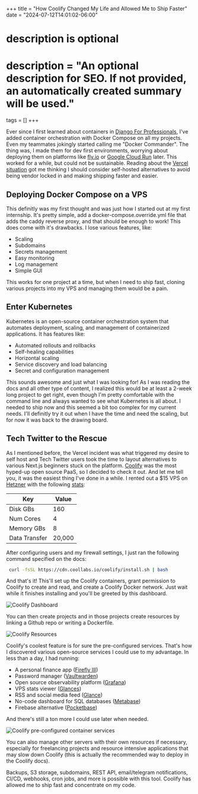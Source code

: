 +++
title = "How Coolify Changed My Life and Allowed Me to Ship Faster"
date = "2024-07-12T14:01:02-06:00"

#
# description is optional
#
# description = "An optional description for SEO. If not provided, an automatically created summary will be used."

tags = []
+++

Ever since I first learned about containers in [Django For Professionals](https://djangoforprofessionals.com/), I've added container orchestration with Docker Compose on all my projects. Even my teammates jokingly started calling me "Docker Commander". The thing was, I made them for dev first environments, worrying about deploying them on platforms like [fly.io](fly.io) or [Google Cloud Run](https://cloud.google.com/run) later. This worked for a while, but could not be sustainable. Reading about the [Vercel situation](https://cybernews.com/news/ddos-attack-104k-bill-from-hosting-provider/) got me thinking I should consider self-hosted alternatives to avoid being vendor locked in and making shipping faster and easier.

## Deploying Docker Compose on a VPS
This definitly was my first thought and was just how I started out at my first internship. It's pretty simple, add a docker-compose.override.yml file that adds the caddy reverse proxy, and that should be enough to work! This does come with it's drawbacks. I lose various features, like: 

- Scaling 
- Subdomains
- Secrets management 
- Easy monitoring 
- Log management
- Simple GUI

This works for one project at a time, but when I need to ship fast, cloning various projects into my VPS and managing them would be a pain. 

## Enter Kubernetes
Kubernetes is an open-source container orchestration system that automates deployment, scaling, and management of containerized applications. It has features like: 

- Automated rollouts and rollbacks
- Self-healing capabilities
- Horizontal scaling
- Service discovery and load balancing
- Secret and configuration management

This sounds awesome and just what I was looking for! As I was reading the docs and all other type of content, I realized this would be at least a 2-week long project to get right, even though I'm pretty comfortable with the command line and always wanted to see what Kubernetes is all about. I needed to ship now and this seemed a bit too complex for my current needs. I'll definitly try it out when I have the time and need the scaling, but for now it was back to the drawing board.

## Tech Twitter to the Rescue
As I mentioned before, the Vercel incident was what triggered my desire to self host and Tech Twitter users took the time to layout alternatives to various Next.js beginners stuck on the platform. [Coolify](https://coolify.io/) was the most hyped-up open source PaaS, so I decided to check it out. And let me tell you, it was the easiest thing I've done in a while. I rented out a $15 VPS on [Hetzner](https://www.hetzner.com/) with the following [stats](https://www.vpsbenchmarks.com/hosters/hetzner/plans/cpx31):

| Key           | Value  |
|---------------|--------|
| Disk GBs      | 160    |
| Num Cores     | 4      |
| Memory GBs    | 8      |
| Data Transfer | 20,000 |

After configuring users and my firewall settings, I just ran the following command specified on the docs:
```bash
 curl -fsSL https://cdn.coollabs.io/coolify/install.sh | bash
```
And that's it! This'll set up the Coolify containers, grant permission to Coolify to create and read, and create a Coolify Docker network. Just wait while it finishes installing and you'll be greeted by this dashboard.

![Coolify Dashboard](/images/coolify-dashboard.png)

You can then create projects and in those projects create resources by linking a Github repo or writing a Dockerfile.

![Coolify Resources](/images/coolify-deploy-resources.png)

Coolify's coolest feature is for sure the pre-configured services. That's how I discovered various open-source services I could use to my advantage. In less than a day, I had running:

- A personal finance app ([Firefly III](https://www.firefly-iii.org/))
- Password manager ([Vaultwarden](https://github.com/dani-garcia/vaultwarden))
- Open source observability platform ([Grafana](https://grafana.com/))
- VPS stats viewer ([Glances](https://github.com/nicolargo/glances))
- RSS and social media feed ([Glance](https://github.com/glanceapp/glance))
- No-code dashboard for SQL databases ([Metabase](https://metabase.com/))
- Firebase alternative ([Pocketbase](https://pocketbase.io/))

And there's still a ton more I could use later when needed.

![Coolify pre-configured container services](/images/coolify-pre-configured-services.png)

You can also manage other servers with their own resources if necessary, especially for freelancing projects and resource intensive applications that may slow down Coolify (this is actually the recommended way to deploy in the Coolify docs).

Backups, S3 storage, subdomains, REST API, email/telegram notifications, CI/CD, webhooks, cron jobs, and more is possible with this tool. Coolify has allowed me to ship fast and concentrate on my code.

